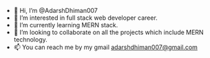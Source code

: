 - 👋 Hi, I’m @AdarshDhiman007
- 👀 I’m interested in full stack web developer career.
- 🌱 I’m currently learning MERN stack.
- 💞️ I’m looking to collaborate on all the projects which include MERN technology.
- 📫 You can reach me by my gmail adarshdhiman007@gmail.com

<!---
AdarshDhiman007/AdarshDhiman007 is a ✨ special ✨ repository because its `README.md` (this file) appears on your GitHub profile.
You can click the Preview link to take a look at your changes.
--->
